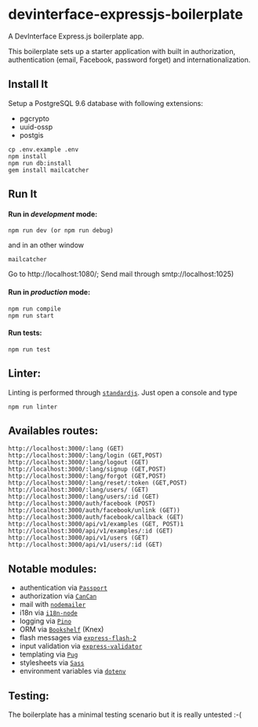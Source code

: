 # devinterface-expressjs-boilerplate

A DevInterface Express.js boilerplate app.

This boilerplate sets up a starter application with built in authorization, authentication (email, Facebook, password forget) and internationalization. 

## Install It
Setup a PostgreSQL 9.6 database with following extensions:
* pgcrypto
* uuid-ossp
* postgis

```
cp .env.example .env
npm install
npm run db:install
gem install mailcatcher
```

## Run It
#### Run in *development* mode:

```
npm run dev (or npm run debug)
```
and in an other window
```
mailcatcher
```
Go to http://localhost:1080/; Send mail through smtp://localhost:1025)

#### Run in *production* mode:

```
npm run compile
npm run start
```

#### Run tests:

```
npm run test
```

## Linter:

Linting is performed through [`standardjs`](https://standardjs.com/). Just open a console and type
```
npm run linter
```

## Availables routes:
```
http://localhost:3000/:lang (GET)
http://localhost:3000/:lang/login (GET,POST)
http://localhost:3000/:lang/logout (GET)
http://localhost:3000/:lang/signup (GET,POST)
http://localhost:3000/:lang/forgot (GET,POST)
http://localhost:3000/:lang/reset/:token (GET,POST)
http://localhost:3000/:lang/users/ (GET)
http://localhost:3000/:lang/users/:id (GET)
http://localhost:3000/auth/facebook (POST)
http://localhost:3000/auth/facebook/unlink (GET))
http://localhost:3000/auth/facebook/callback (GET)
http://localhost:3000/api/v1/examples (GET, POST)ì
http://localhost:3000/api/v1/examples/:id (GET)
http://localhost:3000/api/v1/users (GET)
http://localhost:3000/api/v1/users/:id (GET)

```

## Notable modules:
* authentication via [`Passport`](http://passportjs.org/)
* authorization via [`CanCan`](https://github.com/vadimdemedes/cancan)
* mail with [`nodemailer`](https://nodemailer.com/about/)
* i18n via [`i18n-node`](https://github.com/mashpie/i18n-node)
* logging via [`Pino`](https://github.com/pinojs/pino)
* ORM via [`Bookshelf`](http://bookshelfjs.org/) (Knex)
* flash messages via [`express-flash-2`](https://github.com/jack2gs/express-flash-2)
* input validation via [`express-validator`](https://github.com/ctavan/express-validator)
* templating via [`Pug`](https://github.com/pugjs)
* stylesheets via [`Sass`](https://github.com/sass/node-sass)
* environment variables via [`dotenv`](https://github.com/motdotla/dotenv)

## Testing:
The boilerplate has a minimal testing scenario but it is really untested :-(
   
